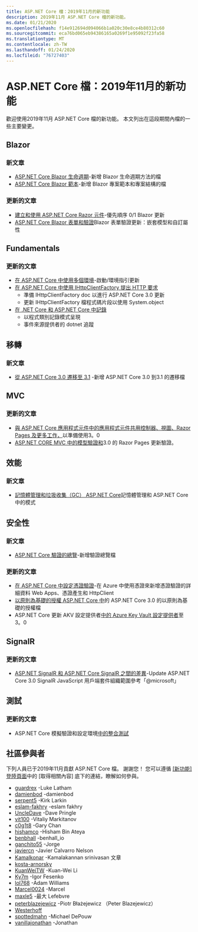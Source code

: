 ```yaml
---
title: ASP.NET Core 檔：2019年11月的新功能
description: 2019年11月 ASP.NET Core 檔的新功能。
ms.date: 01/21/2020
ms.openlocfilehash: f14e912694d094066b1a020c30e8ce4b80312c60
ms.sourcegitcommit: eca76bd065eb94386165a0269f1e95092f23fa58
ms.translationtype: MT
ms.contentlocale: zh-TW
ms.lasthandoff: 01/24/2020
ms.locfileid: "76727403"
---
```

# <a name="aspnet-core-docs-whats-new-for-november-2019"></a>ASP.NET Core 檔：2019年11月的新功能

歡迎使用2019年11月 ASP.NET Core 檔的新功能。 本文列出在這段期間內檔的一些主要變更。

## <a name="blazor"></a>Blazor

### <a name="new-articles"></a>新文章

- [ASP.NET Core Blazor 生命週期](../blazor/lifecycle.md)-新增 Blazor 生命週期方法的檔
- [ASP.NET Core Blazor 範本](../blazor/templates.md)-新增 Blazor 專案範本和專案結構的檔

### <a name="updated-articles"></a>更新的文章

- [建立和使用 ASP.NET Core Razor 元件](../blazor/components.md)-優先順序 0/1 Blazor 更新
- [ASP.NET Core Blazor 表單和驗證](../blazor/forms-validation.md)Blazor 表單驗證更新：嵌套模型和自訂屬性

## <a name="fundamentals"></a>Fundamentals

### <a name="updated-articles"></a>更新的文章

- [在 ASP.NET Core 中使用多個環境](../fundamentals/environments.md)-啟動/環境指引更新
- [在 ASP.NET Core 中使用 IHttpClientFactory 提出 HTTP 要求](../fundamentals/http-requests.md)
  - 準備 IHttpClientFactory doc 以進行 ASP.NET Core 3.0 更新
  - 更新 IHttpClientFactory 檔程式碼片段以使用 System.object
- [在 .NET Core 和 ASP.NET Core 中記錄](../fundamentals/logging/index.md)
  - 以程式類別記錄模式呈現
  - 事件來源提供者的 dotnet 追蹤

## <a name="migration"></a>移轉

### <a name="new-articles"></a>新文章

- [從 ASP.NET Core 3.0 遷移至 3.1](../migration/30-to-31.md) -新增 ASP.NET Core 3.0 到3.1 的遷移檔

## <a name="mvc"></a>MVC

### <a name="updated-articles"></a>更新的文章

- [與 ASP.NET Core 應用程式元件中的應用程式元件共用控制器、視圖、Razor Pages 及更多工作，](../mvc/advanced/app-parts.md)以準備使用3。0
- [ASP.NET CORE MVC 中的模型驗證和](../mvc/models/validation.md)3.0 的 Razor Pages 更新驗證。

## <a name="performance"></a>效能

### <a name="new-articles"></a>新文章

- [記憶體管理和垃圾收集（GC） ASP.NET Core](../performance/memory.md)記憶體管理和 ASP.NET Core 中的模式

## <a name="security"></a>安全性

### <a name="new-articles"></a>新文章

- [ASP.NET Core 驗證的總覽](../security/authentication/index.md)-新增驗證總覽檔

### <a name="updated-articles"></a>更新的文章

- [在 ASP.NET Core 中設定憑證驗證](../security/authentication/certauth.md)-在 Azure 中使用憑證來新增憑證驗證的詳細資料 Web Apps、憑證產生和 HttpClient
- [以原則為基礎的授權 ASP.NET Core 中](../security/authorization/policies.md)的 ASP.NET Core 3.0 的以原則為基礎的授權檔
- ASP.NET Core 更新 AKV 設定提供者[中的 Azure Key Vault 設定提供者](../security/key-vault-configuration.md)至3。0

## <a name="signalr"></a>SignalR

### <a name="updated-articles"></a>更新的文章

- [ASP.NET SignalR 和 ASP.NET Core SignalR 之間的差異](../signalr/version-differences.md)-Update ASP.NET Core 3.0 SignalR JavaScript 用戶端套件組織範圍參考「@microsoft」

## <a name="testing"></a>測試

### <a name="updated-articles"></a>更新的文章

- ASP.NET Core 模擬驗證和設定環境[中的整合測試](../test/integration-tests.md)

## <a name="community-contributors"></a>社區參與者

下列人員已于2019年11月貢獻 ASP.NET Core 檔。 謝謝您！ 您可以遵循 [[新功能] 登陸頁面](index.yml)中的 [取得相關內容] 底下的連結，瞭解如何參與。

- [guardrex](https://github.com/guardrex) -Luke Latham
- [damienbod](https://github.com/damienbod) -damienbod
- [serpent5](https://github.com/serpent5) -Kirk Larkin
- [eslam-fakhry](https://github.com/eslam-fakhry) -eslam fakhry
- [UncleDave](https://github.com/UncleDave) -Dave Pringle
- [vit100](https://github.com/vit100) -Vitaliy Markitanov
- [c0g1t8](https://github.com/c0g1t8) -Gary Chan
- [hishamco](https://github.com/hishamco) -Hisham Bin Ateya
- [benbhall](https://github.com/benbhall) -benhall_io
- [ganchito55](https://github.com/ganchito55) -Jorge
- [javiercn](https://github.com/javiercn) -Javier Calvarro Nelson
- [Kamalkonar](https://github.com/Kamalkonar) -Kamalakannan srinivasan 文章
- [kosta-arnorsky](https://github.com/kosta-arnorsky) 
- [KuanWeiTW](https://github.com/KuanWeiTW) -Kuan-Wei Li
- [Ky7m](https://github.com/Ky7m) -Igor Fesenko
- [lol768](https://github.com/lol768) -Adam Williams
- [Marcel0024](https://github.com/Marcel0024) -Marcel
- [maxle5](https://github.com/maxle5) -最大 Lefebvre
- [peterblazejewicz](https://github.com/peterblazejewicz) -Piotr Błażejewicz （Peter Blazejewicz）
- [Westerhoff](https://github.com/poke)
- [spottedmahn](https://github.com/spottedmahn) -Michael DePouw
- [vanillajonathan](https://github.com/vanillajonathan) -Jonathan
